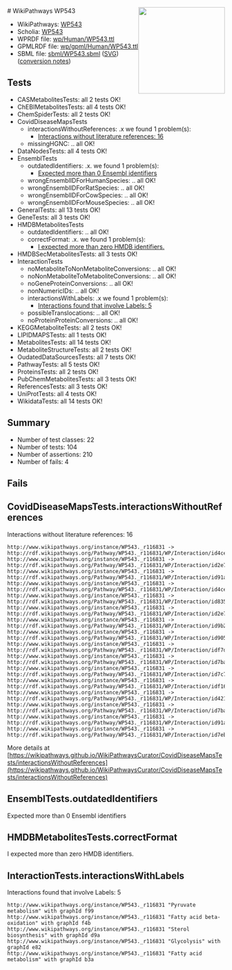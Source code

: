 <img style="float: right; width: 200px" src="../logo.png" />
# WikiPathways WP543

* WikiPathways: [WP543](https://identifiers.org/wikipathways:WP543)
* Scholia: [WP543](https://scholia.toolforge.org/wikipathways/WP543)
* WPRDF file: [wp/Human/WP543.ttl](../wp/Human/WP543.ttl)
* GPMLRDF file: [wp/gpml/Human/WP543.ttl](../wp/gpml/Human/WP543.ttl)
* SBML file: [sbml/WP543.sbml](../sbml/WP543.sbml) ([SVG](../sbml/WP543.svg)) ([conversion notes](../sbml/WP543.txt))

## Tests
* CASMetabolitesTests: all 2 tests OK!
* ChEBIMetabolitesTests: all 4 tests OK!
* ChemSpiderTests: all 2 tests OK!
* CovidDiseaseMapsTests
    * interactionsWithoutReferences: .x we found 1 problem(s):
        * [Interactions without literature references: 16](#9701cce7)
    * missingHGNC: .. all OK!
* DataNodesTests: all 4 tests OK!
* EnsemblTests
    * outdatedIdentifiers: .x. we found 1 problem(s):
        * [Expected more than 0 Ensembl identifiers](#f44398b7)
    * wrongEnsemblIDForHumanSpecies: .. all OK!
    * wrongEnsemblIDForRatSpecies: .. all OK!
    * wrongEnsemblIDForCowSpecies: .. all OK!
    * wrongEnsemblIDForMouseSpecies: .. all OK!
* GeneralTests: all 13 tests OK!
* GeneTests: all 3 tests OK!
* HMDBMetabolitesTests
    * outdatedIdentifiers: .. all OK!
    * correctFormat: .x. we found 1 problem(s):
        * [I expected more than zero HMDB identifiers.](#ad154c1e)
* HMDBSecMetabolitesTests: all 3 tests OK!
* InteractionTests
    * noMetaboliteToNonMetaboliteConversions: .. all OK!
    * noNonMetaboliteToMetaboliteConversions: .. all OK!
    * noGeneProteinConversions: .. all OK!
    * nonNumericIDs: .. all OK!
    * interactionsWithLabels: .x we found 1 problem(s):
        * [Interactions found that involve Labels: 5](#630d267c)
    * possibleTranslocations: .. all OK!
    * noProteinProteinConversions: .. all OK!
* KEGGMetaboliteTests: all 2 tests OK!
* LIPIDMAPSTests: all 1 tests OK!
* MetabolitesTests: all 14 tests OK!
* MetaboliteStructureTests: all 2 tests OK!
* OudatedDataSourcesTests: all 7 tests OK!
* PathwayTests: all 5 tests OK!
* ProteinsTests: all 2 tests OK!
* PubChemMetabolitesTests: all 3 tests OK!
* ReferencesTests: all 3 tests OK!
* UniProtTests: all 4 tests OK!
* WikidataTests: all 14 tests OK!


## Summary

* Number of test classes: 22
* Number of tests: 104
* Number of assertions: 210
* Number of fails: 4

## Fails

<a name="9701cce7" />

## CovidDiseaseMapsTests.interactionsWithoutReferences

Interactions without literature references: 16
```
http://www.wikipathways.org/instance/WP543._r116831 -> http://rdf.wikipathways.org/Pathway/WP543._r116831/WP/Interaction/id4ce48e19_1
http://www.wikipathways.org/instance/WP543._r116831 -> http://rdf.wikipathways.org/Pathway/WP543._r116831/WP/Interaction/id2e74174_2
http://www.wikipathways.org/instance/WP543._r116831 -> http://rdf.wikipathways.org/Pathway/WP543._r116831/WP/Interaction/id91a38a89_1
http://www.wikipathways.org/instance/WP543._r116831 -> http://rdf.wikipathways.org/Pathway/WP543._r116831/WP/Interaction/id4ce48e19_2
http://www.wikipathways.org/instance/WP543._r116831 -> http://rdf.wikipathways.org/Pathway/WP543._r116831/WP/Interaction/id835213b4
http://www.wikipathways.org/instance/WP543._r116831 -> http://rdf.wikipathways.org/Pathway/WP543._r116831/WP/Interaction/id2e74174_1
http://www.wikipathways.org/instance/WP543._r116831 -> http://rdf.wikipathways.org/Pathway/WP543._r116831/WP/Interaction/id9b241f84
http://www.wikipathways.org/instance/WP543._r116831 -> http://rdf.wikipathways.org/Pathway/WP543._r116831/WP/Interaction/id905ca266
http://www.wikipathways.org/instance/WP543._r116831 -> http://rdf.wikipathways.org/Pathway/WP543._r116831/WP/Interaction/idf7d52d39
http://www.wikipathways.org/instance/WP543._r116831 -> http://rdf.wikipathways.org/Pathway/WP543._r116831/WP/Interaction/id7bac8f23_2
http://www.wikipathways.org/instance/WP543._r116831 -> http://rdf.wikipathways.org/Pathway/WP543._r116831/WP/Interaction/id7c70487b
http://www.wikipathways.org/instance/WP543._r116831 -> http://rdf.wikipathways.org/Pathway/WP543._r116831/WP/Interaction/idf16a7733
http://www.wikipathways.org/instance/WP543._r116831 -> http://rdf.wikipathways.org/Pathway/WP543._r116831/WP/Interaction/id421a8e64
http://www.wikipathways.org/instance/WP543._r116831 -> http://rdf.wikipathways.org/Pathway/WP543._r116831/WP/Interaction/id7bac8f23_1
http://www.wikipathways.org/instance/WP543._r116831 -> http://rdf.wikipathways.org/Pathway/WP543._r116831/WP/Interaction/id91a38a89_2
http://www.wikipathways.org/instance/WP543._r116831 -> http://rdf.wikipathways.org/Pathway/WP543._r116831/WP/Interaction/id7eb20e0a
```

More details at [https://wikipathways.github.io/WikiPathwaysCurator/CovidDiseaseMapsTests/interactionsWithoutReferences](https://wikipathways.github.io/WikiPathwaysCurator/CovidDiseaseMapsTests/interactionsWithoutReferences)

<a name="f44398b7" />

## EnsemblTests.outdatedIdentifiers

Expected more than 0 Ensembl identifiers
<a name="ad154c1e" />

## HMDBMetabolitesTests.correctFormat

I expected more than zero HMDB identifiers.
<a name="630d267c" />

## InteractionTests.interactionsWithLabels

Interactions found that involve Labels: 5
```
http://www.wikipathways.org/instance/WP543._r116831 "Pyruvate metabolism" with graphId f99
http://www.wikipathways.org/instance/WP543._r116831 "Fatty acid beta-oxidation" with graphId f4b
http://www.wikipathways.org/instance/WP543._r116831 "Sterol biosynthesis" with graphId d9a
http://www.wikipathways.org/instance/WP543._r116831 "Glycolysis" with graphId e82
http://www.wikipathways.org/instance/WP543._r116831 "Fatty acid metabolism" with graphId b3a
```


